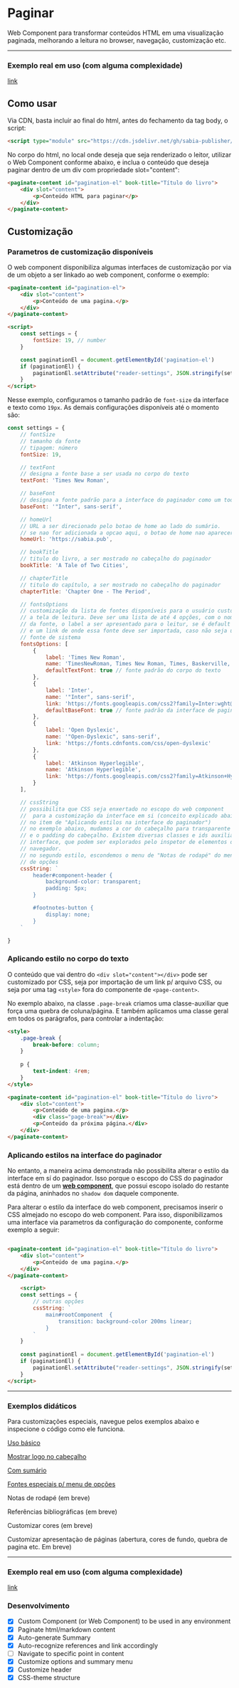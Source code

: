 # Paginar

Web Component para transformar conteúdos HTML em uma visualização paginada, melhorando a leitura no browser, navegação, customização etc.

-----

### Exemplo real em uso (com alguma complexidade)

[link](https://sabia.pub/book/okabayashi-uma-perspectiva-decolonial-para-o-design-no-brasil/read/haDxQvbtIIX4Hh5cOyee/content)


## Como usar

Via CDN, basta incluir ao final do html, antes do fechamento da tag body, o script:

```html
<script type="module" src="https://cdn.jsdelivr.net/gh/sabia-publisher/paginar/dist/index.es.js"></script>
```

No corpo do html, no local onde deseja que seja renderizado o leitor, utilizar o Web Component conforme abaixo, e inclua o conteúdo que deseja paginar dentro de um div com propriedade slot="content":

```html
<paginate-content id="pagination-el" book-title="Título do livro">
    <div slot="content">
        <p>Conteúdo HTML para paginar</p>
    </div>
</paginate-content>
```

## Customização

### Parametros de customização disponíveis

O web component disponibiliza algumas interfaces de customização por via de um objeto a ser linkado ao web component, conforme o exemplo:

```html
<paginate-content id="pagination-el">
    <div slot="content">
        <p>Conteúdo de uma pagina.</p>
    </div>
</paginate-content>

<script>
	const settings = {
		fontSize: 19, // number
	}

	const paginationEl = document.getElementById('pagination-el')
	if (paginationEl) {
		paginationEl.setAttribute("reader-settings", JSON.stringify(settings))
	}
</script>
```

Nesse exemplo, configuramos o tamanho padrão de `font-size` da interface e texto como `19px`. As demais configurações disponíveis até o momento são:

```js
const settings = {
	// fontSize
	// tamanho da fonte
	// tipagem: número
	fontSize: 19, 

	// textFont
	// designa a fonte base a ser usada no corpo do texto
	textFont: 'Times New Roman',

	// baseFont
	// designa a fonte padrão para a interface do paginador como um todo
	baseFont: '"Inter", sans-serif',

	// homeUrl
	// URL a ser direcionado pelo botao de home ao lado do sumário.
	// se nao for adicionada a opcao aqui, o botao de home nao aparecerá
	homeUrl: 'https://sabia.pub',

	// bookTitle
	// titulo do livro, a ser mostrado no cabeçalho do paginador
	bookTitle: 'A Tale of Two Cities',

	// chapterTitle
	// titulo do capítulo, a ser mostrado no cabeçalho do paginador
	chapterTitle: 'Chapter One - The Period',

	// fontsOptions
	// customização da lista de fontes disponíveis para o usuário customizar
	// a tela de leitura. Deve ser uma lista de até 4 opções, com o nome
	// da fonte, o label a ser apresentado para o leitur, se é default ou nao
	// e um link de onde essa fonte deve ser importada, caso não seja uma 
	// fonte de sistema
	fontsOptions: [
		{
			label: 'Times New Roman',
			name: 'TimesNewRoman, Times New Roman, Times, Baskerville, Georgia,serif',
			defaultTextFont: true // fonte padrão do corpo do texto
		},
		{
			label: 'Inter',
			name: '"Inter", sans-serif',
			link: 'https://fonts.googleapis.com/css2?family=Inter:wght@300;400;700&display=swap',
			defaultBaseFont: true // fonte padrão da interface de paginação
		},
		{
			label: 'Open Dyslexic',
			name: '"Open-Dyslexic", sans-serif',
			link: 'https://fonts.cdnfonts.com/css/open-dyslexic'
		},
		{
			label: 'Atkinson Hyperlegible',
			name: 'Atkinson Hyperlegible',
			link: 'https://fonts.googleapis.com/css2?family=Atkinson+Hyperlegible:ital,wght@0,400;0,700;1,400;1,700&display=swap'
		}
	],

	// cssString
	// possibilita que CSS seja enxertado no escopo do web component 
	//  para a customização da interface em si (conceito explicado abaixo, 
	// no item de "Aplicando estilos na interface do paginador")
	// no exemplo abaixo, mudamos a cor do cabeçalho para transparente
	// e o padding do cabeçalho. Existem diversas classes e ids auxiliares na
	// interface, que podem ser explorados pelo inspetor de elementos do
	// navegador.
	// no segundo estilo, escondemos o menu de "Notas de rodapé" do menu
	// de opções
	cssString: `
		header#component-header {
			background-color: transparent;
			padding: 5px;
		}

		#footnotes-button {
			display: none;
		}
	`

}
```


### Aplicando estilo no corpo do texto

O conteúdo que vai dentro do `<div slot="content"></div>` pode ser customizado por CSS, seja por importação de um link p/ arquivo CSS, ou seja por uma tag `<style>` fora do componente de `<page-content>`. 

No exemplo abaixo, na classe `.page-break` criamos uma classe-auxiliar que força uma quebra de coluna/página. E também aplicamos uma classe geral em todos os parágrafos, para controlar a indentação:

```html
<style>
	.page-break {
		break-before: column;
	}
	
	p {
		text-indent: 4rem;
	}
</style>

<paginate-content id="pagination-el" book-title="Título do livro">
	<div slot="content">
		<p>Conteúdo de uma pagina.</p>
		<div class="page-break"></div>
		<p>Conteúdo da próxima página.</div>
	</div>
</paginate-content>

```

### Aplicando estilos na interface do paginador

No entanto, a maneira acima demonstrada não possibilita alterar o estilo da interface em sí do paginador. Isso porque o escopo do CSS do paginador está dentro de um [**web component**](https://developer.mozilla.org/en-US/docs/Web/API/Web_components), que possui escopo isolado do restante da página, aninhados no `shadow dom` daquele componente.

Para alterar o estilo da interface do web component, precisamos inserir o CSS almejado no escopo do web component. Para isso, disponibilizamos uma interface via parametros da configuração do componente, conforme exemplo a seguir:

```html

<paginate-content id="pagination-el" book-title="Título do livro">
    <div slot="content">
        <p>Conteúdo de uma pagina.</p>
    </div>
</paginate-content>

	<script>
	const settings = {
		// outras opções
		cssString: `
			main#rootComponent  {
				transition: background-color 200ms linear;
			}
		`
	}
	
	const paginationEl = document.getElementById('pagination-el')
	if (paginationEl) {
		paginationEl.setAttribute("reader-settings", JSON.stringify(settings))
	}
</script>

```


-----

### Exemplos didáticos

Para customizações especiais, navegue pelos exemplos abaixo e inspecione o código como ele funciona.

[Uso básico](https://educkf.github.io/paginar-exemplos/exemplo1/exemplo1.html)

[Mostrar logo no cabeçalho](https://educkf.github.io/paginar-exemplos/exemplo1/exemplo1-com-logo-no-cabecalho.html)

[Com sumário](https://educkf.github.io/paginar-exemplos/exemplo2/exemplo2-cap1.html)

[Fontes especiais p/ menu de opções](https://educkf.github.io/paginar-exemplos/exemplo3/exemplo3.html)

Notas de rodapé (em breve)

Referências bibliográficas (em breve)

Customizar cores (em breve)

Customizar apresentaçào de páginas (abertura, cores de fundo, quebra de pagina etc. Em breve)

-----

### Exemplo real em uso (com alguma complexidade)

[link](https://sabia.pub/book/okabayashi-uma-perspectiva-decolonial-para-o-design-no-brasil/read/haDxQvbtIIX4Hh5cOyee/content)


### Desenvolvimento

- [X] Custom Component (or Web Component) to be used in any environment
- [X] Paginate html/markdown content
- [X] Auto-generate Summary
- [X] Auto-recognize references and link accordingly
- [ ] Navigate to specific point in content
- [X] Customize options and summary menu
- [X] Customize header
- [X] CSS-theme structure
